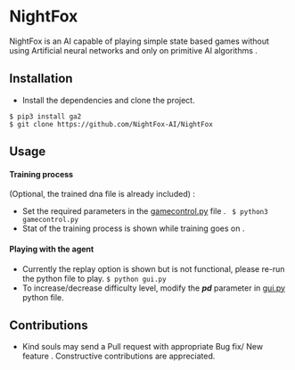 # NightFox
NightFox is an AI capable of playing simple state based games without using Artificial neural networks and only on primitive AI algorithms . 

## Installation
* Install the dependencies and clone the project.
```
$ pip3 install ga2
$ git clone https://github.com/NightFox-AI/NightFox
```
## Usage
 #### Training process 
 (Optional, the trained dna file is already included) :
* Set the required parameters in the [gamecontrol.py](https://github.com/NightFox-AI/NightFox/blob/master/gamecontrol.py) file .
		``` $ python3 gamecontrol.py```
*  Stat of the training process is shown while training goes on .

#### Playing with the agent
* Currently the replay option is shown but is not functional, please 
re-run the python file to play.
	``` $ python gui.py ```
* To increase/decrease difficulty level, modify the **_pd_** parameter in  [gui.py]() python file.

## Contributions
* Kind souls may send a Pull request with appropriate Bug fix/ New feature . Constructive contributions are appreciated.